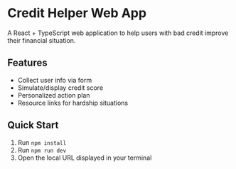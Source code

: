 # Credit Helper Web App

A React + TypeScript web application to help users with bad credit improve their financial situation.

## Features

- Collect user info via form
- Simulate/display credit score
- Personalized action plan
- Resource links for hardship situations

## Quick Start

1. Run `npm install`
2. Run `npm run dev`
3. Open the local URL displayed in your terminal

